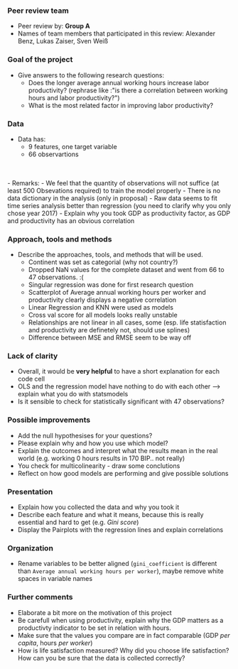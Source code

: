 ### Peer review team

- Peer review by: **Group A**
- Names of team members that participated in this review: Alexander Benz, Lukas Zaiser, Sven Weiß

### Goal of the project

- Give answers to the following research questions:
    -  Does the longer average annual working hours increase labor productivity? (rephrase like :"is there a correlation between working hours and labor productivity?")
    -  What is the most related factor in improving labor productivity?

### Data

- Data has:
    - 9 features, one target variable
    - 66 observartions
<br>
<br>
- Remarks:
    - We feel that the quantity of observations will not suffice (at least 500 Obsevations required) to train the model properly
    - There is no data dictionary in the analysis (only in proposal)
    - Raw data seems to fit time series analysis better than regression (you need to clarify why you only chose year 2017)
    - Explain why you took GDP as productivity factor, as GDP and productivity has an obvious correlation

### Approach, tools and methods

- Describe the approaches, tools, and methods that will be used.
    - Continent was set as categorial (why not country?)
    - Dropped NaN values for the complete dataset and went from 66 to 47 observations. :(
    - Singular regression was done for first research question
    - Scatterplot of Average annual working hours per worker and productivity clearly displays a negative correlation
    - Linear Regression and KNN were used as models
    - Cross val score for all models looks really unstable
    - Relationships are not linear in all cases, some (esp. life statisfaction and productivity are definetely not, should use splines)
    - Difference between MSE and RMSE seem to be way off

### Lack of clarity

- Overall, it would be **very helpful** to have a short explanation for each code cell
- OLS and the regression model have nothing to do with each other --> explain what you do with statsmodels
- Is it sensible to check for statistically significant with 47 observations?

### Possible improvements

- Add the null hypothesises for your questions?
- Please explain why and how you use which model?
- Explain the outcomes and interpret what the results mean in the real world (e.g. working 0 hours results in 170 BIP.. not really)
- You check for multicolinearity - draw some conclutions
- Reflect on how good models are performing and give possible solutions

### Presentation

- Explain how you collected the data and why you took it
- Describe each feature and what it means, because this is really essential and hard to get (e.g. *Gini score*)
- Display the Pairplots with the regression lines and explain correlations

### Organization

- Rename variables to be better aligned (`gini_coefficient` is different than `Average annual working hours per worker`), maybe remove white spaces in variable names
  
### Further comments

- Elaborate a bit more on the motivation of this project
- Be carefull when using productivity, explain why the GDP matters as a productivty indicator to be set in relation with hours.
- Make sure that the values you compare are in fact comparable (GDP *per capita*, hours *per worker*)
- How is life satisfaction measured? Why did you choose life satisfaction? How can you be sure that the data is collected correctly?